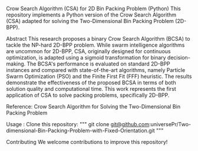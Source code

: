 Crow Search Algorithm (CSA) for 2D Bin Packing Problem (Python)
This repository implements a Python version of the Crow Search Algorithm (CSA) adapted for solving the Two-Dimensional Bin Packing Problem (2D-BPP).

Abstract
This research proposes a binary Crow Search Algorithm (BCSA) to tackle the NP-hard 2D-BPP problem. While swarm intelligence algorithms are uncommon for 2D-BPP, CSA, originally designed for continuous optimization, is adapted using a sigmoid transformation for binary decision-making. The BCSA's performance is evaluated on standard 2D-BPP instances and compared with state-of-the-art algorithms, namely Particle Swarm Optimization (PSO) and the Finite First Fit (FFF) heuristic. The results demonstrate the effectiveness of the proposed BCSA in terms of both solution quality and computational time. This work represents the first application of CSA to solve packing problems, specifically 2D-BPP.

Reference:  Crow Search Algorithm for Solving the Two-Dimensional Bin Packing Problem

Usage :
Clone this repository:
"""
git clone git@github.com:universePr/Two-dimensional-Bin-Packing-Problem-with-Fixed-Orientation.git
"""

Contributing
We welcome contributions to improve this repository!
